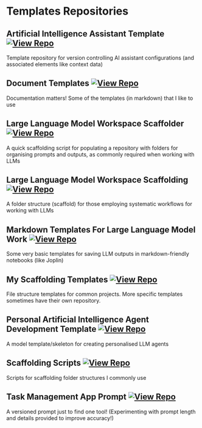 # Templates Repositories

## Artificial Intelligence Assistant Template [![View Repo](https://img.shields.io/badge/view-repo-green)](https://github.com/danielrosehill/AI-Assistant-Template)
Template repository for version controlling AI assistant configurations (and associated elements like context data)

## Document Templates [![View Repo](https://img.shields.io/badge/view-repo-green)](https://github.com/danielrosehill/Document-Templates)
Documentation matters! Some of the templates (in markdown) that I like to use

## Large Language Model Workspace Scaffolder [![View Repo](https://img.shields.io/badge/view-repo-green)](https://github.com/danielrosehill/LLM-Workspace-Scaffolder)
A quick scaffolding script for populating a repository with folders for organising prompts and outputs, as commonly required when working with LLMs

## Large Language Model Workspace Scaffolding [![View Repo](https://img.shields.io/badge/view-repo-green)](https://github.com/danielrosehill/LLM-Workspace-Scaffolding)
A folder structure (scaffold) for those employing systematic workflows for working with LLMs

## Markdown Templates For Large Language Model Work [![View Repo](https://img.shields.io/badge/view-repo-green)](https://github.com/danielrosehill/Markdown-Templates-For-LLM-Work)
Some very basic templates for saving LLM outputs in markdown-friendly notebooks (like Joplin)

## My Scaffolding Templates [![View Repo](https://img.shields.io/badge/view-repo-green)](https://github.com/danielrosehill/My-Scaffolding-Templates)
File structure templates for common projects. More specific templates sometimes have their own repository.

## Personal Artificial Intelligence Agent Development Template [![View Repo](https://img.shields.io/badge/view-repo-green)](https://github.com/danielrosehill/Personal-AI-Agent-Development-Template)
A model template/skeleton for creating personalised LLM agents

## Scaffolding Scripts [![View Repo](https://img.shields.io/badge/view-repo-green)](https://github.com/danielrosehill/Scaffolding-Scripts)
Scripts for scaffolding folder structures I commonly use

## Task Management App Prompt [![View Repo](https://img.shields.io/badge/view-repo-green)](https://github.com/danielrosehill/Task-Management-App-Prompt)
A versioned prompt just to find one tool! (Experimenting with prompt length and details provided to improve accuracy!)

